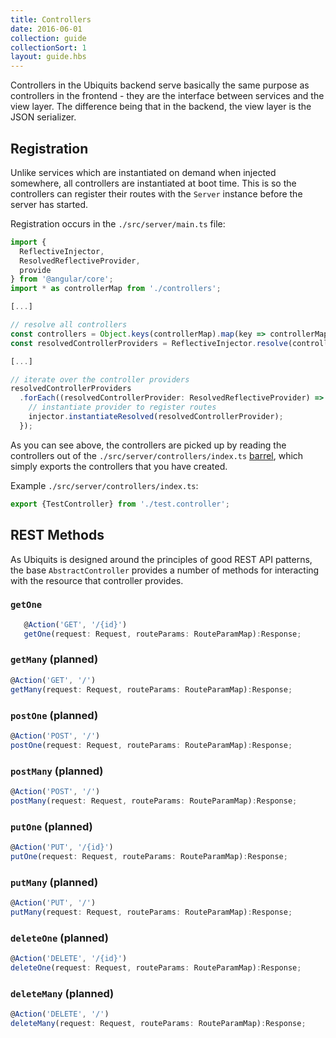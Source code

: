```yaml
---
title: Controllers
date: 2016-06-01
collection: guide
collectionSort: 1
layout: guide.hbs
---
```


Controllers in the Ubiquits backend serve basically the same purpose as controllers in the frontend - they are the 
 interface between services and the view layer. The difference being that in the backend, the view layer
 is the JSON serializer.

## Registration
Unlike services which are instantiated on demand when injected somewhere, all controllers are instantiated at boot time.
This is so the controllers can register their routes with the `Server` instance before the server has started.

Registration occurs in the `./src/server/main.ts` file:

```typescript
import { 
  ReflectiveInjector, 
  ResolvedReflectiveProvider, 
  provide 
} from '@angular/core';
import * as controllerMap from './controllers';

[...]

// resolve all controllers
const controllers = Object.keys(controllerMap).map(key => controllerMap[key]);
const resolvedControllerProviders = ReflectiveInjector.resolve(controllers);

[...]

// iterate over the controller providers
resolvedControllerProviders
  .forEach((resolvedControllerProvider: ResolvedReflectiveProvider) => {
    // instantiate provider to register routes
    injector.instantiateResolved(resolvedControllerProvider);
  });
```

As you can see above, the controllers are picked up by reading the controllers out of the `./src/server/controllers/index.ts`
 [barrel](https://angular.io/docs/ts/latest/glossary.html#!#barrel), which simply exports the controllers that you have created.
 
Example `./src/server/controllers/index.ts`:
```typescript
export {TestController} from './test.controller';
```

## REST Methods
As Ubiquits is designed around the principles of good REST API patterns, the base `AbstractController` provides a number
of methods for interacting with the resource that controller provides.

### `getOne`
```typescript
   @Action('GET', '/{id}')
   getOne(request: Request, routeParams: RouteParamMap):Response;
   ```

### `getMany` (planned)
```typescript
@Action('GET', '/')
getMany(request: Request, routeParams: RouteParamMap):Response;
```
### `postOne` (planned)
```typescript
@Action('POST', '/')
postOne(request: Request, routeParams: RouteParamMap):Response;
```
### `postMany` (planned)
```typescript
@Action('POST', '/')
postMany(request: Request, routeParams: RouteParamMap):Response;
```
### `putOne` (planned)
```typescript
@Action('PUT', '/{id}')
putOne(request: Request, routeParams: RouteParamMap):Response;
```
### `putMany` (planned)
```typescript
@Action('PUT', '/')
putMany(request: Request, routeParams: RouteParamMap):Response;
```
### `deleteOne` (planned)
```typescript
@Action('DELETE', '/{id}')
deleteOne(request: Request, routeParams: RouteParamMap):Response;
```
### `deleteMany` (planned)
```typescript
@Action('DELETE', '/')
deleteMany(request: Request, routeParams: RouteParamMap):Response;
```

